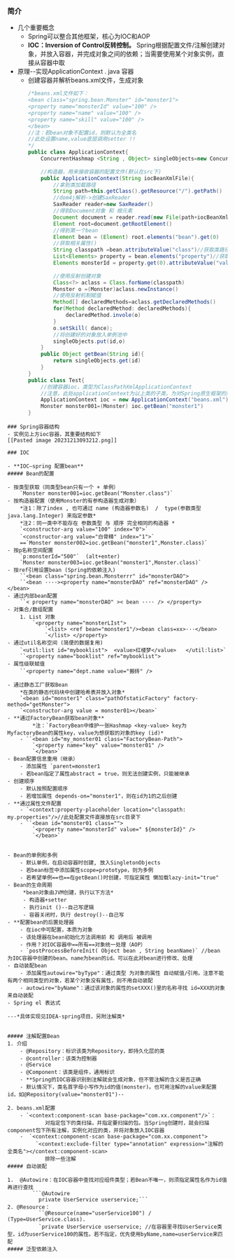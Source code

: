 ### 简介

-  几个重要概念
	- Spring可以整合其他框架，核心为IOC和AOP
	- **IOC：Inversion of Control反转控制。** Spring根据配置文件/注解创建对象，并放入容器，并完成对象之间的依赖；当需要使用某个对象实例，直接从容器中取
- 原理--实现ApplicationContext . java 容器 
	- 创建容器并解析beans.xml文件，生成对象
		```java
		/*beans.xml文件如下：
		<bean class="spring.bean.Monster" id="monster1">
		<property name="monsterId" value="100" />
		<property name="name" value="100" />
		<property name="skill" value="100" />			
		</bean>
		//注：若bean对象不配置id，则默认为全类名
		//此处设置name,value底层调用setter !!
		*/
		public class ApplicationContext{
			ConcurrentHashmap <String , Object> singleObjects=new ConcurrentHashmap<>() 
			
			//构造器，用来接收容器的配置文件(默认在src下)
			public ApplicationContext(String iocBeanXmlFile){
				//拿到类加载路径
				String path=this.getClass().getResource("/").getPath()
				//dom4j解析->创建SaxReader
				SaxReader reader=new SaxReader()
				//得到Document对象 和 根元素
				Document document = reader.read(new File(path+iocBeanXmlFile))
				Element root=document.getRootElement()
				//得到第一个bean
				Element bean = (Element) root.elements("bean").get(0)
				//获取相关属性()
				String classpath =bean.attributeValue("class")//获取类路径
				List<Elements> property = bean.elements("property")//获取指定属性值
				Elements monsterId = property.get(0).attributeValue("value")
				
				//使用反射创建对象
				Class<?> aclass = Class.forName(classpath)
				Monster o =(Monster)aclass.newInstance()
				//使用反射机制赋值
				Method[] declaredMethods=aclass.getDeclaredMethods()
				for(Method declaredMethod: declaredMethods){
					declaredMethod.invole(o)
				}
				o.setSkill( dance);
				//将创建好的对象放入单例池中
				singleObjects.put(id,o)
			}
			public Object getBean(String id){
				return singleObjects.get(id)
			}
		}
		public class Test{
			//创建容器ioc，类型为ClassPathXmlApplicationContext
			//注意，此处applicationContext为以上类的子类，为对Spring原生框架的简单模拟
			ApplicationContext ioc = new ApplicationContext("beans.xml")
			Monster monster001=(Monster) ioc.getBean("monster1")
		}
```
### Spring容器结构
- 实例见上方ioc容器，其重要结构如下
[[Pasted image 20231213093212.png]]

### IOC 

- **IOC—spring 配置bean**
##### Bean的配置

- 按类型获取（同类型bean只有一个 + 单例）
	`Monster monster001=ioc.getBean("Monster.class")`
- 按构造器配置（使用Monster的有参构造器生成对象）
	*注1：除了index , 也可通过 name (构造器参数名)  /  type(参数类型java.lang.Integer) 来指定参数*
	*注2：同一类中不能存在 参数类型 与 顺序 完全相同的构造器 *
	`<constructor-arg value="100" index="0">`
	`<constructor-arg value="白骨精" index="1">`
	==`Monster monster002=ioc.getBean("monster1",Monster.class)`
- 按p名称空间配置
	`p:monsterId="500"`  (alt+enter)
	`Monster monster003=ioc.getBean("monster1",Monster.class)`
- 按ref引用设置bean (Spring的依赖注入)
	``<bean class="spring.bean.Monsterrr" id="monsterDAO">
	``<bean ····><property name="monsterDAO" ref="monsterDAO" /></bean>
- 通过内部bean配置
	``< property name="monsterDAO" >< bean ···· /> </property> 
- 对集合/数组配置
	1. List 对象
		`<property name="monsterLIst">
			`<list> <ref bean="monster1"/><bean class=xx>···</bean>
			`</list> </property>
- 通过util名称空间 (简便的数据复用)
	`<util:list id="mybooklist">  <value>红楼梦</value>   </util:list>`
	``<property name="booklist" ref="mybooklist">
- 属性级联赋值
	``<property name="dept.name value="搬砖" />
	
- 通过静态工厂获取Bean
	*在类的静态代码块中创建哈希表并放入对象*
	`<bean id="monster1" class="pathOfstaticFactory" factory-method="getMonster">
	`<constructor-arg value = monster01></bean>`
- **通过FactoryBean获取bean对象**
		*注：`FactoryBean中维护一张Hashmap <key-value> key为 MyfactoryBean的属性key，value为想获取的对象的key (id)*
	- ``<bean id="my_monster01 class="FactoryBean-Path">
		`<property name="key" value="monster01" /> 
		`</bean>`
- Bean配置信息重用（继承）
	- 添加属性 `parent=monster1
	- 若bean指定了属性abstract = true，则无法创建实例，只能被继承
- 创建顺序
	- 默认按照配置顺序
	- 若增加属性 depends-on="monster1"，则在id为1的之后创建
- **通过属性文件配置
	- `<context:property-placeholder location="classpath: my.properties"/>//此处配置文件直接放在src目录下
	- ``<bean id="monster01 class="">
		`<property name="monsterId" value=" ${monsterId}" /> 
		`</bean>`


- Bean的单例和多例
	- 默认单例，在启动容器时创建, 放入SingletonObjects
	- 若bean标签中添加属性scope=prototype，则为多例
	- 若希望单例==也==在getBean()时创建，可指定属性 懒加载lazy-init="true"
- Bean的生命周期
	 *bean对象由JVM创建，执行以下方法*
	 - 构造器+setter
	 - 执行init ()--自己写逻辑
	 - 容器关闭时，执行 destroy()--自己写
- **配置bean的后置处理器
	- 在ioc中可配置，本质为对象
	- 该处理器在bean初始化方法调用前 和 调用后 被调用
	- 作用？对IOC容器中==所有==对象统一处理（AOP）
	- `postProcessBeforeInit( Object bean , String beanName)` //bean 为IOC容器中创建的bean。name为bean的id。可以在此对bean进行修改、处理
- 自动装配bean
	- 添加属性autowire="byType"：通过类型 为对象的属性 自动赋值/引用。注意不能有两个相同类型的对象，若某个对象没有属性，则不用自动装配
	- autowire="byName"：通过该对象的属性的setXXX()里的名称寻找 id=XXX的对象来自动装配
- Spring el 表达式

---*具体实现见IDEA-spring项目，另附注解类*


##### 注解配置Bean
1. 介绍
	- @Repository：标识该类为Repository，即持久化层的类
	- @controller：该类为控制器
	- @Service
	- @Component：该类是组件，通用标识
	- **Spring的IOC容器识别到注解就会生成对象，但不管注解的含义是否正确
	- 默认情况下，类名首字母小写作为id的值(monster)。也可用注解的value来配置id，如@Repository(value="monster01")--

2. beans.xml配置
	- `<context:component-scan base-package="com.xx.component"/>`：
			对指定包下的类扫描，并指定要扫描的包。当Spring创建时，就会扫描component包下所有注解，实例化对应的类，并将对象放入IOC容器
	-  `<context:component-scan base-package="com.xx.component">
		 `<context:exclude-filter type="annotation" expression="注解的全类名"></context:component-scan>
			排除一些注解
##### 自动装配

1.  @Autowire：在IOC容器中查找对应组件类型；若Bean不唯一，则须指定属性名作为id值再进行查找
	 	```@Autowire
		  private UserService userservice;```
2. @Resource：
		  ``@Resource(name="userService100") / (Type=UserService.class).
		  `private UserService userservice; //在容器里寻找UserService类型，id为userService100的属性。若不指定，优先使用byName,name=userService来匹配
##### 泛型依赖注入


